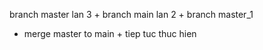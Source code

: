 branch master lan 3 + branch main lan 2 + branch master_1
+ merge master to main  + tiep tuc thuc hien
